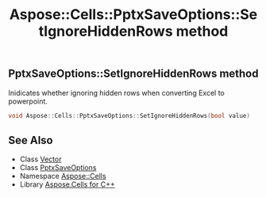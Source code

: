 ﻿---
title: Aspose::Cells::PptxSaveOptions::SetIgnoreHiddenRows method
linktitle: SetIgnoreHiddenRows
second_title: Aspose.Cells for C++ API Reference
description: 'Aspose::Cells::PptxSaveOptions::SetIgnoreHiddenRows method. Inidicates whether ignoring hidden rows when converting Excel to powerpoint in C++.'
type: docs
weight: 700
url: /cpp/aspose.cells/pptxsaveoptions/setignorehiddenrows/
---
## PptxSaveOptions::SetIgnoreHiddenRows method


Inidicates whether ignoring hidden rows when converting Excel to powerpoint.

```cpp
void Aspose::Cells::PptxSaveOptions::SetIgnoreHiddenRows(bool value)
```

## See Also

* Class [Vector](../../vector/)
* Class [PptxSaveOptions](../)
* Namespace [Aspose::Cells](../../)
* Library [Aspose.Cells for C++](../../../)
